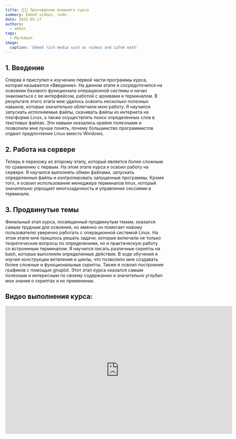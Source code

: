```yaml
---
title: 👩🏼‍🏫 Прохождение внешнего курса
summary: Embed videos, code.
date: 2025-05-17
authors:
  - admin
tags:
  - Markdown
image:
  caption: 'Embed rich media such as videos and LaTeX math'
---
```


## 1. Введение

Сперва я приступил к изучению первой части программы курса, которая называется «Введение». На данном этапе я сосредоточился на освоении базового функционала операционной системы и начал знакомиться с ее интерфейсом, работой с архивами и терминалом. В результате этого этапа мне удалось освоить несколько полезных навыков, которые значительно облегчили мою работу. Я научился запускать исполняемые файлы, скачивать файлы из интернета на платформе Linux, а также осуществлять поиск определенных слов в текстовых файлах. Эти навыки оказались крайне полезными и позволили мне лучше понять, почему большинство программистов отдают предпочтение Linux вместо Windows.

## 2. Работа на сервере

Теперь я перехожу ко второму этапу, который является более сложным по сравнению с первым. На этом этапе курса я освоил работу на сервере. Я научился выполнять обмен файлами, запускать определенные файлы и контролировать запущенные программы. Кроме того, я освоил использование менеджера терминалов tmux, который значительно упрощает многозадачность и управление сессиями в терминале.

## 3. Продвинутые темы

Финальный этап курса, посвященный продвинутым темам, оказался самым трудным для освоения, но именно он помогает новому пользователю уверенно работать с операционной системой Linux. На этом этапе мне пришлось решать задачи, которые включали не только теоретические вопросы по определениям, но и практическую работу со встроенным терминалом. Я научился писать различные скрипты на bash, которые выполняли определенные действия. В ходе обучения я изучил конструкции ветвления и циклы, что позволило мне создавать более сложные и функциональные скрипты. Также я освоил построение графиков с помощью gnuplot. Этот этап курса оказался самым полезным и интересным по своему содержанию и значительно углубил мои знания о скриптах и их применении.

## Видео выполнения курса:

<iframe width="720" height="405" src="https://rutube.ru/play/embed/67a8cf12634681a23c2cd72e7ed91f73" frameBorder="0" allow="clipboard-write; autoplay" webkitAllowFullScreen mozallowfullscreen allowFullScreen></iframe>

